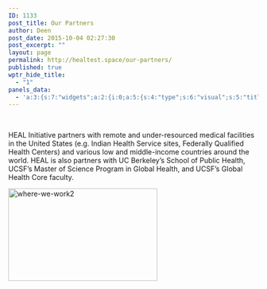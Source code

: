 ```yaml
---
ID: 1133
post_title: Our Partners
author: Deen
post_date: 2015-10-04 02:27:30
post_excerpt: ""
layout: page
permalink: http://healtest.space/our-partners/
published: true
wptr_hide_title:
  - "1"
panels_data:
  - 'a:3:{s:7:"widgets";a:2:{i:0;a:5:{s:4:"type";s:6:"visual";s:5:"title";s:0:"";s:4:"text";s:403:"<p>HEAL Initiative partners with remote and under-resourced medical facilities in the United States (e.g. Indian Health Service sites, Federally Qualified Health Centers) and various low and middle-income countries around the world. HEAL is also partners with UC Berkeley’s School of Public Health, UCSF’s Master of Science Program in Global Health, and UCSF’s Global Health Core faculty.</p>";s:6:"filter";s:1:"1";s:11:"panels_info";a:6:{s:5:"class";s:30:"WP_Widget_Black_Studio_TinyMCE";s:3:"raw";b:0;s:4:"grid";i:1;s:4:"cell";i:0;s:2:"id";i:0;s:5:"style";a:1:{s:18:"background_display";s:4:"tile";}}}i:1;a:5:{s:4:"type";s:6:"visual";s:5:"title";s:0:"";s:4:"text";s:270:"<p><a href="http://healtest.space/wp-content/uploads/2015/10/where-we-work2.png"><img class="size-medium wp-image-1134 aligncenter" src="http://healtest.space/wp-content/uploads/2015/10/where-we-work2-300x186.png" alt="where-we-work2" width="300" height="186" /></a></p>";s:6:"filter";s:1:"1";s:11:"panels_info";a:6:{s:5:"class";s:30:"WP_Widget_Black_Studio_TinyMCE";s:3:"raw";b:0;s:4:"grid";i:1;s:4:"cell";i:1;s:2:"id";i:1;s:5:"style";a:1:{s:18:"background_display";s:4:"tile";}}}}s:5:"grids";a:2:{i:0;a:2:{s:5:"cells";i:1;s:5:"style";a:0:{}}i:1;a:2:{s:5:"cells";i:2;s:5:"style";a:4:{s:11:"row_stretch";s:4:"full";s:10:"background";s:7:"#ffffff";s:27:"background_image_attachment";b:0;s:18:"background_display";s:4:"tile";}}}s:10:"grid_cells";a:3:{i:0;a:2:{s:4:"grid";i:0;s:6:"weight";i:1;}i:1;a:2:{s:4:"grid";i:1;s:6:"weight";d:0.5;}i:2;a:2:{s:4:"grid";i:1;s:6:"weight";d:0.5;}}}'
---
```

&nbsp;<p>HEAL Initiative&nbsp;partners with&nbsp;remote and under-resourced medical facilities in the United States (e.g. Indian Health Service sites, Federally Qualified Health Centers)&nbsp;and various low and middle-income countries around&nbsp;the world. HEAL is also partners with&nbsp;UC Berkeley’s School of Public Health, UCSF’s Master of Science Program in Global Health, and UCSF’s Global Health Core faculty.</p><p><a href="http://healtest.space/wp-content/uploads/2015/10/where-we-work2.png"><img class="size-medium wp-image-1134 aligncenter" src="http://healtest.space/wp-content/uploads/2015/10/where-we-work2-300x186.png" alt="where-we-work2" width="300" height="186"></a></p>